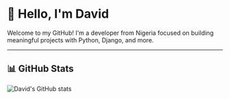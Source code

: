 # 👋 Hello, I'm David

Welcome to my GitHub! I'm a developer from Nigeria focused on building meaningful projects with Python, Django, and more.

---


## 📊 GitHub Stats

![David's GitHub stats](https://github-readme-stats.vercel.app/api?username=davidchukwuchebem&show_icons=true&theme=radical)


